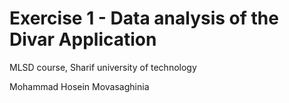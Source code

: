 # Exercise 1 - Data analysis of the Divar Application
MLSD course, Sharif university of technology

Mohammad Hosein Movasaghinia
